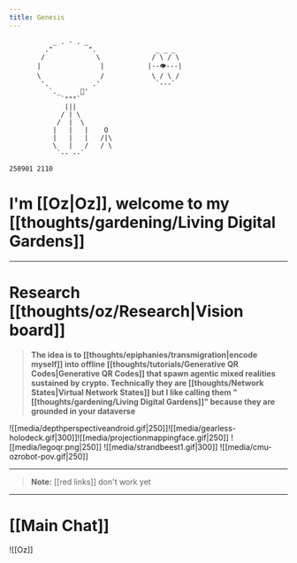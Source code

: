 ```yaml
---
title: Genesis
---
```

```
           _ . - . _   
         ."         ".               _ _ _
        /             \             / \ / \
       |               |           |--👁️---|
       \               /            \ / \ /
        '.           .'              `---`
          `._     🍎'
             `"""`
              |||
             / | \
            /  |  \
           |   |   |    O
           |   |   |   /|\
           \   |   /   / \
            `-- --`

250901 2110
```

# I'm [[Oz|Oz]], welcome to my [[thoughts/gardening/Living Digital Gardens]]


---

# Research [[thoughts/oz/Research|Vision board]]

> **The idea is to [[thoughts/epiphanies/transmigration|encode myself]] into offline [[thoughts/tutorials/Generative QR Codes|Generative QR Codes]] that spawn agentic mixed realities sustained by crypto. Technically they are [[thoughts/Network States|Virtual Network States]] but I like calling them "[[thoughts/gardening/Living Digital Gardens]]" because they are grounded in your dataverse**

 ![[media/depthperspectiveandroid.gif|250]]![[media/gearless-holodeck.gif|300]]![[media/projectionmappingface.gif|250]]
 ![[media/legoqr.png|250]]  ![[media/strandbeest1.gif|300]] ![[media/cmu-ozrobot-pov.gif|250]]

---
>**Note:** [[red links]] don't work yet
---
# [[Main Chat]]

![[Oz]]